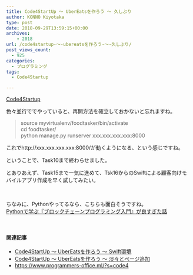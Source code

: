 ```yaml
---
title: Code4StartUp ～ UberEatsを作ろう ～ 久しぶり
author: KONNO Kiyotaka
type: post
date: 2018-09-29T13:59:15+00:00
archives:
    - 2018
url: /code4startup-～-ubereatsを作ろう-～-久しぶり/
post_views_count:
  - 925
categories:
  - プログラミング
tags:
  - Code4Startup

---
```

[Code4Startup][1]

色々並行ででやっていると、再開方法を確立しておかないと忘れますね。

> source myvirtualenv/foodtasker/bin/activate  
> cd foodtasker/  
> python manage.py runserver xxx.xxx.xxx.xxx:8000

これでhttp://xxx.xxx.xxx.xxx:8000/が動くようになる、という感じですね。

ということで、Task10まで終わらせました。

とありあえず、Task15まで一気に進めて、Tsk16からのSwiftによる顧客向けモバイルアプリ作成を早く試してみたい。

&nbsp;

ちなみに、Pythonやってるなら、こちらも面白そうですね。  
<a href="https://toricago.hatenablog.com/entry/2018/09/29/080000" target="_blank" rel="noopener">Pythonで学ぶ『ブロックチェーンプログラミング入門』が良すぎた話</a>

&nbsp;

#### 関連記事

  * <a href="https://www.programmers-office.ml/2018/05/02/code4startup-%ef%bd%9e-ubereats%e3%82%92%e4%bd%9c%e3%82%8d%e3%81%86-%ef%bd%9e-swift%e7%92%b0%e5%a2%83/" target="_blank" rel="noopener">Code4StartUp ～ UberEatsを作ろう ～ Swift環境</a>
  * <a href="https://www.programmers-office.ml/2018/06/17/code4startup-%ef%bd%9e-ubereats%e3%82%92%e4%bd%9c%e3%82%8d%e3%81%86-%ef%bd%9e-%e6%b7%a1%e3%80%85%e3%81%a8%e3%83%9a%e3%83%bc%e3%82%b8%e8%bf%bd%e5%8a%a0/" target="_blank" rel="noopener">Code4StartUp ～ UberEatsを作ろう ～ 淡々とページ追加</a>
  * <a title="https://www.programmers-office.ml/?s=code4" href="https://www.programmers-office.ml/?s=code4" target="_blank" rel="noopener">https://www.programmers-office.ml/?s=code4</a>

 [1]: https://code4startup.com/?ref=kiyotakakonno